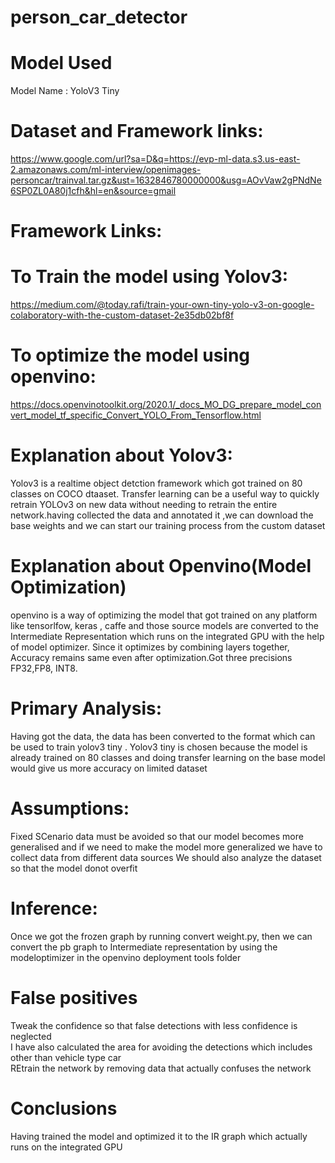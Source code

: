 # person_car_detector
# Model Used
Model Name : YoloV3 Tiny
# Dataset and Framework links:
https://www.google.com/url?sa=D&q=https://evp-ml-data.s3.us-east-2.amazonaws.com/ml-interview/openimages-personcar/trainval.tar.gz&ust=1632846780000000&usg=AOvVaw2gPNdNe6SP0ZL0A80j1cfh&hl=en&source=gmail
# Framework Links:
# To Train the model using Yolov3:
https://medium.com/@today.rafi/train-your-own-tiny-yolo-v3-on-google-colaboratory-with-the-custom-dataset-2e35db02bf8f
# To optimize the model using openvino:
https://docs.openvinotoolkit.org/2020.1/_docs_MO_DG_prepare_model_convert_model_tf_specific_Convert_YOLO_From_Tensorflow.html
# Explanation about Yolov3:
Yolov3 is a realtime object detction framework which got trained on 80 classes on COCO dtaaset.
Transfer learning can be a useful way to quickly retrain YOLOv3 on new data without needing to retrain the entire network.having collected the data and annotated it ,we can download the base weights and we can start our training process from the custom dataset
# Explanation about Openvino(Model Optimization)
openvino is a way of optimizing the model that got trained on any platform like tensorlfow, keras , caffe and those source models are converted to the Intermediate Representation which runs on the integrated GPU with the help of model optimizer. Since it optimizes by combining layers together, Accuracy remains same even after optimization.Got three precisions FP32,FP8, INT8.
# Primary Analysis:
Having got the data, the data has been converted to the format which can be used to train yolov3 tiny . Yolov3 tiny is chosen because the model is already trained on 80 classes and doing transfer learning on the base model would give us more accuracy on limited dataset
# Assumptions:
Fixed SCenario data must be avoided so that our model becomes more generalised and if we need to make the model more generalized we have to collect data from different data sources
We should also analyze the dataset so that the model donot overfit
# Inference:
Once we got the frozen graph by running convert weight.py, then we can convert the pb graph to Intermediate representation by using the modeloptimizer in the openvino deployment tools folder
# False positives 
Tweak the confidence so that false detections with less confidence is neglected  
I have also calculated the area for avoiding the detections which includes other than vehicle type car  
REtrain the network by removing data that actually confuses the network
# Conclusions
Having trained the model and optimized it to the IR graph which actually runs on the integrated GPU
